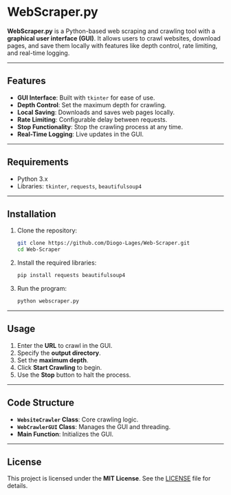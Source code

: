 # WebScraper.py

**WebScraper.py** is a Python-based web scraping and crawling tool with a **graphical user interface (GUI)**. It allows users to crawl websites, download pages, and save them locally with features like depth control, rate limiting, and real-time logging.

---

## Features

- **GUI Interface**: Built with `tkinter` for ease of use.
- **Depth Control**: Set the maximum depth for crawling.
- **Local Saving**: Downloads and saves web pages locally.
- **Rate Limiting**: Configurable delay between requests.
- **Stop Functionality**: Stop the crawling process at any time.
- **Real-Time Logging**: Live updates in the GUI.

---

## Requirements

- Python 3.x
- Libraries: `tkinter`, `requests`, `beautifulsoup4`

---

## Installation

1. Clone the repository:
   ```bash
   git clone https://github.com/Diogo-Lages/Web-Scraper.git
   cd Web-Scraper
   ```

2. Install the required libraries:
   ```bash
   pip install requests beautifulsoup4
   ```

3. Run the program:
   ```bash
   python webscraper.py
   ```

---

## Usage

1. Enter the **URL** to crawl in the GUI.
2. Specify the **output directory**.
3. Set the **maximum depth**.
4. Click **Start Crawling** to begin.
5. Use the **Stop** button to halt the process.

---

## Code Structure

- **`WebsiteCrawler` Class**: Core crawling logic.
- **`WebCrawlerGUI` Class**: Manages the GUI and threading.
- **Main Function**: Initializes the GUI.

---

## License

This project is licensed under the **MIT License**. See the [LICENSE](LICENSE) file for details.


